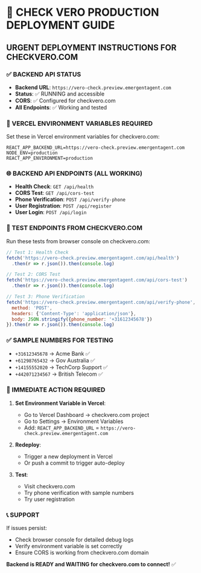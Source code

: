 # 🚀 CHECK VERO PRODUCTION DEPLOYMENT GUIDE

## URGENT DEPLOYMENT INSTRUCTIONS FOR CHECKVERO.COM

### ✅ BACKEND API STATUS
- **Backend URL**: `https://vero-check.preview.emergentagent.com`
- **Status**: ✅ RUNNING and accessible
- **CORS**: ✅ Configured for checkvero.com
- **All Endpoints**: ✅ Working and tested

### 🔧 VERCEL ENVIRONMENT VARIABLES REQUIRED

Set these in Vercel environment variables for checkvero.com:

```
REACT_APP_BACKEND_URL=https://vero-check.preview.emergentagent.com
NODE_ENV=production
REACT_APP_ENVIRONMENT=production
```

### 🌐 BACKEND API ENDPOINTS (ALL WORKING)

- **Health Check**: `GET /api/health`
- **CORS Test**: `GET /api/cors-test` 
- **Phone Verification**: `POST /api/verify-phone`
- **User Registration**: `POST /api/register`
- **User Login**: `POST /api/login`

### 🧪 TEST ENDPOINTS FROM CHECKVERO.COM

Run these tests from browser console on checkvero.com:

```javascript
// Test 1: Health Check
fetch('https://vero-check.preview.emergentagent.com/api/health')
  .then(r => r.json()).then(console.log)

// Test 2: CORS Test
fetch('https://vero-check.preview.emergentagent.com/api/cors-test')
  .then(r => r.json()).then(console.log)

// Test 3: Phone Verification
fetch('https://vero-check.preview.emergentagent.com/api/verify-phone', {
  method: 'POST',
  headers: {'Content-Type': 'application/json'},
  body: JSON.stringify({phone_number: '+31612345678'})
}).then(r => r.json()).then(console.log)
```

### ✅ SAMPLE NUMBERS FOR TESTING

- `+31612345678` → Acme Bank ✅
- `+61298765432` → Gov Australia ✅  
- `+14155552020` → TechCorp Support ✅
- `+442071234567` → British Telecom ✅

### 🚨 IMMEDIATE ACTION REQUIRED

1. **Set Environment Variable in Vercel**:
   - Go to Vercel Dashboard → checkvero.com project
   - Go to Settings → Environment Variables
   - Add: `REACT_APP_BACKEND_URL` = `https://vero-check.preview.emergentagent.com`

2. **Redeploy**:
   - Trigger a new deployment in Vercel
   - Or push a commit to trigger auto-deploy

3. **Test**:
   - Visit checkvero.com
   - Try phone verification with sample numbers
   - Try user registration

### 📞 SUPPORT

If issues persist:
- Check browser console for detailed debug logs
- Verify environment variable is set correctly
- Ensure CORS is working from checkvero.com domain

**Backend is READY and WAITING for checkvero.com to connect!** ✅